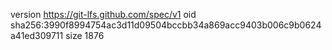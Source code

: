 version https://git-lfs.github.com/spec/v1
oid sha256:3990f8994754ac3d11d09504bccbb34a869acc9403b006c9b0624a41ed309711
size 1876
